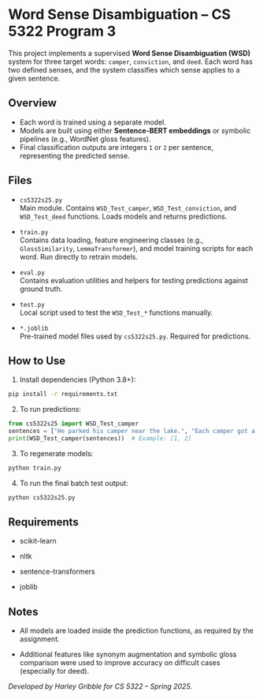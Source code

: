 # Word Sense Disambiguation – CS 5322 Program 3

This project implements a supervised **Word Sense Disambiguation (WSD)** system for three target words: `camper`, `conviction`, and `deed`. Each word has two defined senses, and the system classifies which sense applies to a given sentence.

## Overview

- Each word is trained using a separate model.
- Models are built using either **Sentence-BERT embeddings** or symbolic pipelines (e.g., WordNet gloss features).
- Final classification outputs are integers `1` or `2` per sentence, representing the predicted sense.

## Files

- `cs5322s25.py`  
  Main module. Contains `WSD_Test_camper`, `WSD_Test_conviction`, and `WSD_Test_deed` functions. Loads models and returns predictions.

- `train.py`  
  Contains data loading, feature engineering classes (e.g., `GlossSimilarity`, `LemmaTransformer`), and model training scripts for each word. Run directly to retrain models.

- `eval.py`  
  Contains evaluation utilities and helpers for testing predictions against ground truth.

- `test.py`  
  Local script used to test the `WSD_Test_*` functions manually.

- `*.joblib`  
  Pre-trained model files used by `cs5322s25.py`. Required for predictions.

## How to Use

1. Install dependencies (Python 3.8+):

```bash
pip install -r requirements.txt
```
2. To run predictions:

```python
from cs5322s25 import WSD_Test_camper
sentences = ["He parked his camper near the lake.", "Each camper got a meal pass."]
print(WSD_Test_camper(sentences))  # Example: [1, 2]
```

3. To regenerate models:

```bash
python train.py
```

4. To run the final batch test output:

```bash
python cs5322s25.py
```

## Requirements

- scikit-learn

- nltk

- sentence-transformers

- joblib

## Notes

- All models are loaded inside the prediction functions, as required by the assignment.

- Additional features like synonym augmentation and symbolic gloss comparison were used to improve accuracy on difficult cases (especially for deed).

*Developed by Harley Gribble for CS 5322 – Spring 2025.*